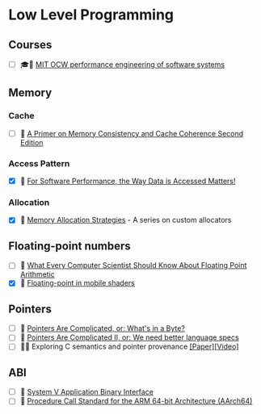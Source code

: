 # Low Level Programming

## Courses
- [ ] 🎓🎥 [MIT OCW performance engineering of software systems](https://ocw.mit.edu/courses/6-172-performance-engineering-of-software-systems-fall-2018/)

## Memory
### Cache
- [ ] 📘 [A Primer on Memory Consistency and Cache Coherence Second Edition](https://pages.cs.wisc.edu/~markhill/papers/primer2020_2nd_edition.pdf)

### Access Pattern
- [x] 🔗 [For Software Performance, the Way Data is Accessed Matters!](https://johnnysswlab.com/for-software-performance-the-way-data-is-accessed-matters)

### Allocation
- [x] 🔗 [Memory Allocation Strategies](https://www.gingerbill.org/series/memory-allocation-strategies) - A series on custom allocators

## Floating-point numbers
- [ ] 📄 [What Every Computer Scientist Should Know About Floating Point Arithmetic](http://c9x.me/compile/bib/floating-point.pdf)
- [x] 🔗 [Floating-point in mobile shaders](https://solidpixel.github.io/2021/11/23/floats_in_shaders.html)

## Pointers
- [ ] 🔗 [Pointers Are Complicated, or: What's in a Byte?](https://www.ralfj.de/blog/2018/07/24/pointers-and-bytes.html)
- [ ] 🔗 [Pointers Are Complicated II, or: We need better language specs](https://www.ralfj.de/blog/2020/12/14/provenance.html)
- [ ] 📄🎥 Exploring C semantics and pointer provenance [[Paper]](https://dl.acm.org/doi/10.1145/3290380)[[Video]](https://www.youtube.com/watch?v=ZgZ4_2YwtDQ)

## ABI
- [ ] 📄 [System V Application Binary Interface](http://c9x.me/compile/bib/abi-x64.pdf)
- [ ] 📄 [Procedure Call Standard for the ARM 64-bit Architecture (AArch64)](http://c9x.me/compile/bib/abi-arm64.pdf)
